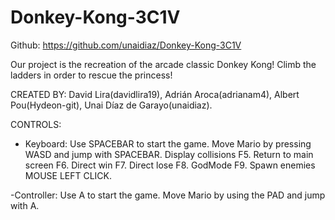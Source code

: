 # Donkey-Kong-3C1V

Github: https://github.com/unaidiaz/Donkey-Kong-3C1V

Our project is the recreation of the arcade classic Donkey Kong!
Climb the ladders in order to rescue the princess! 

CREATED BY:
David Lira(davidlira19), Adrián Aroca(adrianam4), Albert Pou(Hydeon-git), Unai Díaz de Garayo(unaidiaz).


CONTROLS:

- Keyboard:
Use SPACEBAR to start the game.
Move Mario by pressing WASD and jump with SPACEBAR.
Display collisions F5.
Return to main screen F6.
Direct win F7.
Direct lose F8.
GodMode F9.
Spawn enemies MOUSE LEFT CLICK.

-Controller:
Use A to start the game.
Move Mario by using the PAD and jump with A.

